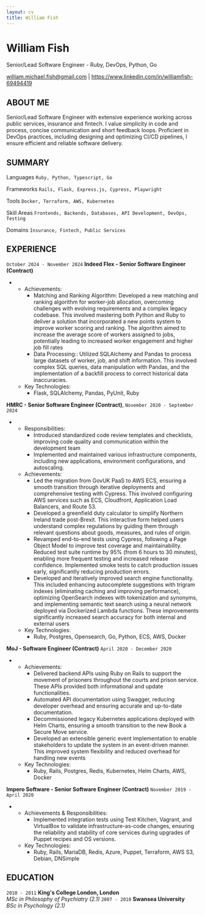 ```yaml
---
layout: cv
title: William Fish
---
```


# William Fish
Senior/Lead Software Engineer - Ruby, DevOps, Python, Go 

<div id="webaddress">
  <a href="mailto:william.michael.fish@gmail.com">william.michael.fish@gmail.com</a> |
  <a href="https://www.linkedin.com/in/williamfish-69494419">https://www.linkedin.com/in/williamfish-69494419</a>
</div>

## ABOUT ME

Senior/Lead Software Engineer with extensive experience working across public services, insurance and fintech. I value simplicity in code and process, concise communication and short feedback loops. Proficient in DevOps practices, including designing and optimizing CI/CD pipelines, I ensure efficient and reliable software delivery.

## SUMMARY

Languages
`Ruby, Python, Typescript, Go`

Frameworks
`Rails, Flask, Express.js, Cypress, Playwright`

Tools
`Docker, Terraform, AWS, Kubernetes`

Skill Areas
`Frontends, Backends, Databases, API Development, DevOps, Testing`

Domains
`Insurance, Fintech, Public Services`

## EXPERIENCE

`October 2024 - November 2024`
**Indeed Flex - Senior Software Engineer (Contract)**

- 
    - Achievements:
      - Matching and Ranking Algorithm: Developed a new matching and ranking algorithm for worker-job allocation, overcoming challenges with evolving requirements and a complex legacy codebase. This involved mastering both Python and Ruby to deliver a solution that incorporated a new points system to improve worker scoring and ranking. The algorithm aimed to increase the average score of workers assigned to jobs, potentially leading to increased worker engagement and higher job fill rates
      - Data Processing:: Utilized SQLAlchemy and Pandas to process large datasets of worker, job, and shift information. This involved complex SQL queries, data manipulation with Pandas, and the implementation of a backfill process to correct historical data inaccuracies.
    - Key Technologies:
      - Flask, SQLAlchemy, Pandas, PyUnit, Ruby

**HMRC - Senior Software Engineer (Contract)**, 
`November 2020 - September 2024`  

- 
    - Responsibilities:
      - Introduced standardized code review templates and checklists, improving code quality and communication within the development team
      - Implemented and maintained various infrastructure components, including new applications, environment configurations, and autoscaling.
    - Achievements:
      - Led the migration from GovUK PaaS to AWS ECS, ensuring a smooth transition through iterative deployments and comprehensive testing with Cypress. This involved configuring AWS services such as ECS, Cloudfront, Application Load Balancers, and Route 53.
      - Developed a greenfield duty calculator to simplify Northern Ireland trade post-Brexit. This interactive form helped users understand complex regulations by guiding them through relevant questions about goods, measures, and rules of origin.
      - Revamped end-to-end tests using Cypress, following a Page Object Model to improve test coverage and maintainability. Reduced test suite runtime by 95% (from 6 hours to 30 minutes), enabling more frequent testing and increased release confidence. Implemented smoke tests to catch production issues early, significantly reducing production errors.
      - Developed and iteratively improved search engine functionality. This included enhancing autocomplete suggestions with trigram indexes (eliminating caching and improving performance), optimizing OpenSearch indexes with tokenization and synonyms, and implementing semantic text search using a neural network deployed via Dockerized Lambda functions. These improvements significantly increased search accuracy for both internal and external users
    - Key Technologies:
      - Ruby, Postgres, Opensearch, Go, Python, ECS, AWS, Docker

**MoJ - Software Engineer (Contract)**
`April 2020 - December 2020`  

-  
     - Achievements:
       - Delivered backend APIs using Ruby on Rails to support the movement of prisoners throughout the courts and prison service. These APIs provided both informational and update functionalities.
       - Automated API documentation using Swagger, reducing developer overhead and ensuring accurate and up-to-date documentation.
       - Decommissioned legacy Kubernetes applications deployed with Helm Charts, ensuring a smooth transition to the new Book a Secure Move service.
       - Developed an extensible generic event implementation to enable stakeholders to update the system in an event-driven manner. This improved system flexibility and reduced overhead for handling new events
     - Key Technologies:
       - Ruby, Rails, Postgres, Redis, Kubernetes, Helm Charts, AWS, Docker

**Impero Software - Senior Software Engineer (Contract)**
`November 2019 - April 2020`  

- 
    - Achievements & Responsibilities:
      - Implemented integration tests using Test Kitchen, Vagrant, and VirtualBox to validate infrastructure-as-code changes, ensuring the reliability and stability of core services during upgrades of Puppet recipes and OS versions.
    - Key Technologies:
      - Ruby, Rails, MariaDB, Redis, Azure, Puppet, Terraform, AWS S3, Debian, DNSimple

## EDUCATION

`2010 - 2011`
**King's College London, London**  
*MSc in Philosophy of Psychiatry (2.1)*
`2007 - 2010`
**Swansea University**  
*BSc in Psychology (2.1)*
